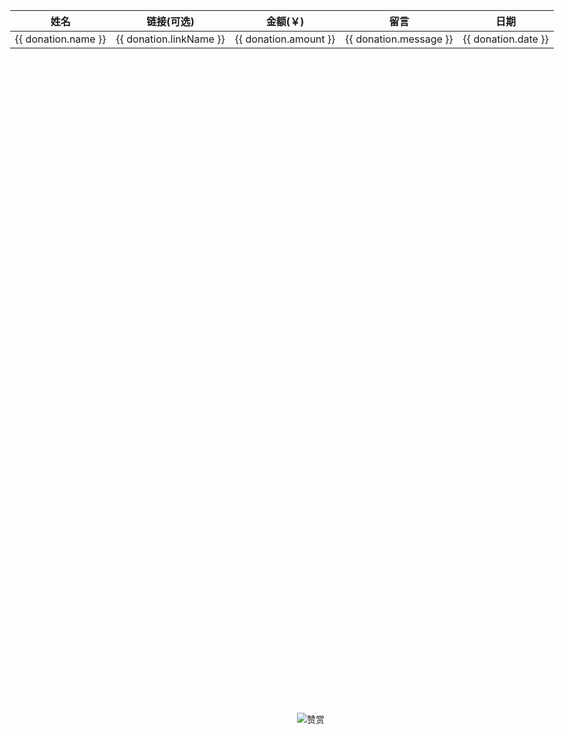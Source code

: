 <script setup>
import { ref } from 'vue';

const list = [
  { name: '示例名称 - 优雅永不过时', amount:  0, date: '2025-05-06', message: '开源分享--------------------为爱发电', link: 'https://github.com/z2586300277', linkName: '示例名 - 官网' },
].sort((a, b) => a.amount - b.amount).reverse()
const donations = ref(list);
</script>
<div class="content-container">
  <table>
    <thead>
      <tr>
        <th>姓名</th>
        <th>链接(可选)</th>
        <th>金额(￥)</th>
        <th>留言</th>
        <th>日期</th>
      </tr>
    </thead>
    <tbody>
      <tr v-for="(donation, index) in donations" :key="index">
        <td>{{ donation.name }}</td>
        <td><a :href="donation.link" target="_blank">{{ donation.linkName }}</a></td>
        <td>{{ donation.amount }}</td>
        <td>{{ donation.message }}</td>
        <td>{{ donation.date }}</td>
      </tr>
    </tbody>
  </table>
</div>

<div class="fixed-qrcode">
  <img src="https://z2586300277.github.io/3d-file-server/images/wx_star.png" alt="赞赏">
</div>

<style>
.content {
    padding: 0 !important;
}
table {
  width: 200% !important; /* 强制增加表格宽度 */
  margin-left: -30% !important; /* 居中表格 */
}
.fixed-qrcode {
  position: fixed;
  top: 30%;
  right:15%;
  transform: translateY(-50%);
  width: 280px;
}
</style>
